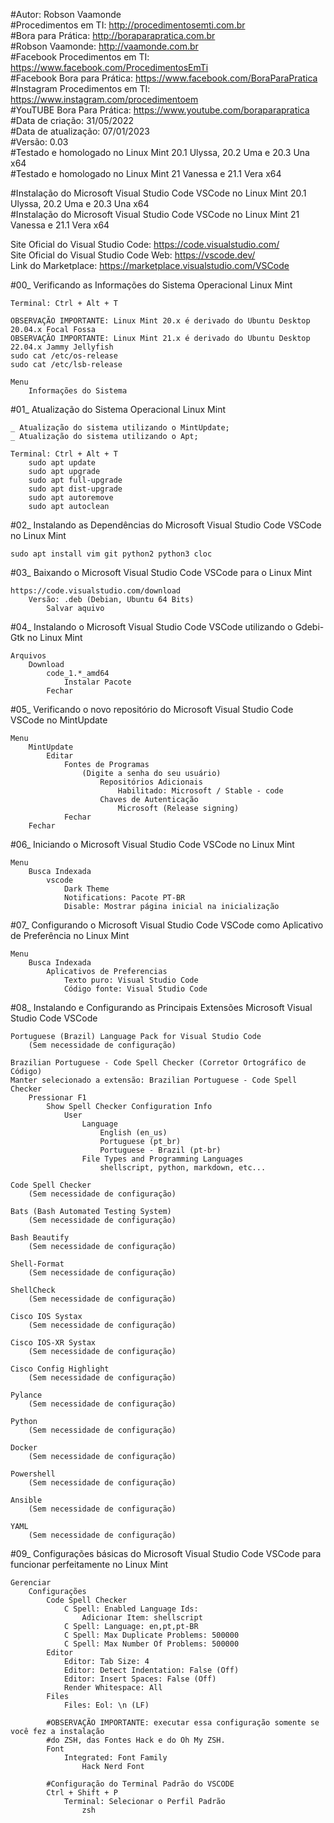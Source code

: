 #Autor: Robson Vaamonde<br>
#Procedimentos em TI: http://procedimentosemti.com.br<br>
#Bora para Prática: http://boraparapratica.com.br<br>
#Robson Vaamonde: http://vaamonde.com.br<br>
#Facebook Procedimentos em TI: https://www.facebook.com/ProcedimentosEmTi<br>
#Facebook Bora para Prática: https://www.facebook.com/BoraParaPratica<br>
#Instagram Procedimentos em TI: https://www.instagram.com/procedimentoem<br>
#YouTUBE Bora Para Prática: https://www.youtube.com/boraparapratica<br>
#Data de criação: 31/05/2022<br>
#Data de atualização: 07/01/2023<br>
#Versão: 0.03<br>
#Testado e homologado no Linux Mint 20.1 Ulyssa, 20.2 Uma e 20.3 Una x64<br>
#Testado e homologado no Linux Mint 21 Vanessa e 21.1 Vera x64

#Instalação do Microsoft Visual Studio Code VSCode no Linux Mint 20.1 Ulyssa, 20.2 Uma e 20.3 Una x64<br>
#Instalação do Microsoft Visual Studio Code VSCode no Linux Mint 21 Vanessa e 21.1 Vera x64

Site Oficial do Visual Studio Code: https://code.visualstudio.com/<br>
Site Oficial do Visual Studio Code Web: https://vscode.dev/<br>
Link do Marketplace: https://marketplace.visualstudio.com/VSCode

#00_ Verificando as Informações do Sistema Operacional Linux Mint<br>

	Terminal: Ctrl + Alt + T

	OBSERVAÇÃO IMPORTANTE: Linux Mint 20.x é derivado do Ubuntu Desktop 20.04.x Focal Fossa 
	OBSERVAÇÃO IMPORTANTE: Linux Mint 21.x é derivado do Ubuntu Desktop 22.04.x Jammy Jellyfish
	sudo cat /etc/os-release
	sudo cat /etc/lsb-release

	Menu
		Informações do Sistema
		
#01_ Atualização do Sistema Operacional Linux Mint<br>

	_ Atualização do sistema utilizando o MintUpdate;
	_ Atualização do sistema utilizando o Apt;

	Terminal: Ctrl + Alt + T
		sudo apt update
		sudo apt upgrade
		sudo apt full-upgrade
		sudo apt dist-upgrade
		sudo apt autoremove
		sudo apt autoclean

#02_ Instalando as Dependências do Microsoft Visual Studio Code VSCode no Linux Mint<br>

	sudo apt install vim git python2 python3 cloc

#03_ Baixando o Microsoft Visual Studio Code VSCode para o Linux Mint<br>

	https://code.visualstudio.com/download
		Versão: .deb (Debian, Ubuntu 64 Bits)
			Salvar aquivo

#04_ Instalando o Microsoft Visual Studio Code VSCode utilizando o Gdebi-Gtk no Linux Mint<br>

	Arquivos
		Download
			code_1.*_amd64
				Instalar Pacote
			Fechar

#05_ Verificando o novo repositório do Microsoft Visual Studio Code VSCode no MintUpdate<br>

	Menu
		MintUpdate
			Editar
				Fontes de Programas
					(Digite a senha do seu usuário)
						Repositórios Adicionais
							Habilitado: Microsoft / Stable - code
						Chaves de Autenticação
							Microsoft (Release signing)
				Fechar
		Fechar

#06_ Iniciando o Microsoft Visual Studio Code VSCode no Linux Mint<br>

	Menu
		Busca Indexada
			vscode
				Dark Theme
				Notifications: Pacote PT-BR
				Disable: Mostrar página inicial na inicialização

#07_ Configurando o Microsoft Visual Studio Code VSCode como Aplicativo de Preferência no Linux Mint<br>

	Menu
		Busca Indexada
			Aplicativos de Preferencias
				Texto puro: Visual Studio Code
				Código fonte: Visual Studio Code

#08_ Instalando e Configurando as Principais Extensões Microsoft Visual Studio Code VSCode<br>

	Portuguese (Brazil) Language Pack for Visual Studio Code
		(Sem necessidade de configuração)

	Brazilian Portuguese - Code Spell Checker (Corretor Ortográfico de Código)
	Manter selecionado a extensão: Brazilian Portuguese - Code Spell Checker
		Pressionar F1
			Show Spell Checker Configuration Info
				User
					Language
						English (en_us)
						Portuguese (pt_br)
						Portuguese - Brazil (pt-br)
					File Types and Programming Languages
						shellscript, python, markdown, etc...

	Code Spell Checker
		(Sem necessidade de configuração)

	Bats (Bash Automated Testing System)
		(Sem necessidade de configuração)

	Bash Beautify
		(Sem necessidade de configuração)

	Shell-Format
		(Sem necessidade de configuração)

	ShellCheck
		(Sem necessidade de configuração)

	Cisco IOS Systax
		(Sem necessidade de configuração)

	Cisco IOS-XR Systax
		(Sem necessidade de configuração)

	Cisco Config Highlight
		(Sem necessidade de configuração)

	Pylance
		(Sem necessidade de configuração)

	Python
		(Sem necessidade de configuração)

	Docker
		(Sem necessidade de configuração)

	Powershell
		(Sem necessidade de configuração)

	Ansible
		(Sem necessidade de configuração)

	YAML
		(Sem necessidade de configuração)

#09_ Configurações básicas do Microsoft Visual Studio Code VSCode para funcionar perfeitamente no Linux Mint<br>

	Gerenciar
		Configurações
			Code Spell Checker
				C Spell: Enabled Language Ids: 
					Adicionar Item: shellscript
				C Spell: Language: en,pt,pt-BR
				C Spell: Max Duplicate Problems: 500000
				C Spell: Max Number Of Problems: 500000
			Editor
				Editor: Tab Size: 4
				Editor: Detect Indentation: False (Off)
				Editor: Insert Spaces: False (Off)
				Render Whitespace: All
			Files
				Files: Eol: \n (LF)

			#OBSERVAÇÃO IMPORTANTE: executar essa configuração somente se você fez a instalação
			#do ZSH, das Fontes Hack e do Oh My ZSH.
			Font
				Integrated: Font Family
					Hack Nerd Font
			
			#Configuração do Terminal Padrão do VSCODE
			Ctrl + Shift + P
				Terminal: Selecionar o Perfil Padrão
					zsh